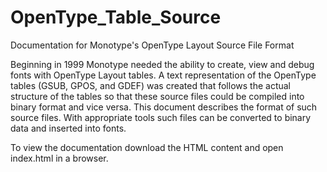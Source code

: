 # OpenType_Table_Source
Documentation for Monotype's OpenType Layout Source File Format

Beginning in 1999 Monotype needed the ability to create, view and debug fonts with OpenType Layout tables. A text representation of the OpenType tables (GSUB, GPOS, and GDEF) was created that follows the actual structure of the tables so that these source files could be compiled into binary format and vice versa. This document describes the format of such source files. With appropriate tools such files can be converted to binary data and inserted into fonts.

To view the documentation download the HTML content and open index.html in a browser.
